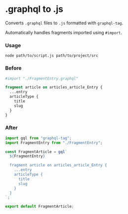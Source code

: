 # .graphql to .js

Converts `.graphql` files to `.js` formatted with `graphql-tag`.

Automatically handles fragments imported using `#import`.

### Usage

```
node path/to/script.js path/to/project/src
```

### Before

```graphql
#import "./FragmentEntry.graphql"

fragment article on articles_article_Entry {
  ...entry
  articleType {
    title
    slug
  }
}
```

### After

```js
import gql from "graphql-tag";
import FragmentEntry from "./FragmentEntry";

const FragmentArticle = gql`
  ${FragmentEntry}

  fragment article on articles_article_Entry {
    ...entry
    articleType {
      title
      slug
    }
  }
`;

export default FragmentArticle;
```
